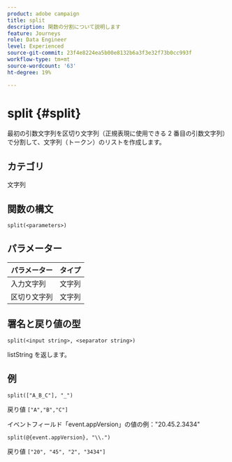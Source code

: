 ```yaml
---
product: adobe campaign
title: split
description: 関数の分割について説明します
feature: Journeys
role: Data Engineer
level: Experienced
source-git-commit: 23f4e8224ea5b00e8132b6a3f3e32f73b0cc993f
workflow-type: tm+mt
source-wordcount: '63'
ht-degree: 19%

---
```


# split {#split}

最初の引数文字列を区切り文字列（正規表現に使用できる 2 番目の引数文字列）で分割して、文字列（トークン）のリストを作成します。

## カテゴリ

文字列

## 関数の構文

`split(<parameters>)`

## パラメーター

| パラメーター | タイプ |
|-----------|------------------|
| 入力文字列 | 文字列 |
| 区切り文字列 | 文字列 |

## 署名と戻り値の型

`split(<input string>, <separator string>)`

listString を返します。

## 例

`split(["A_B_C"], "_")`

戻り値 `["A","B","C"]`

イベントフィールド「event.appVersion」の値の例：&quot;20.45.2.3434&quot;

`split(@{event.appVersion}, "\\.")`

戻り値 `["20", "45", "2", "3434"]`
